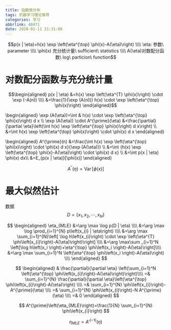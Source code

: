 ```yaml
---
title: 指数族分布
tags: 机器学习理论推导
categories: 学习
abbrlink: 48471
date: 2020-01-11 21:31:08
---
```


$$p(x | \eta)=h(x) \exp \left(\eta^{\top} \phi(x)-A(\eta)\right) \\\\
\eta: 参数\ parameter \\\\
\phi(x) 充分统计量\ sufficient\ statistics \\\\
A(\eta)对数配分函数\ log\ particion\ function$$ 

# 对数配分函数与充分统计量
$$\begin{aligned}
p(x | \eta) &=h(x) \exp \left(\eta^{T} \phi(x)\right) \cdot \exp (-A(n)) \\\\
&=\frac{1}{\exp (A(n))} h(x) \cdot \exp \left(\eta^{\top} \phi(x)\right)
\end{aligned}$$

\begin{aligned}
\exp (A(\eta))=\int & h(x) \cdot \exp \left(\eta^{\top} \phi(x)\right) d x \\\\
\exp (A(\eta)) \cdot A^{\prime}(\eta) &=\frac{\partial}{\partial \eta}\left(\int h(x) \exp \left(\eta^{\top} \phi(x)\right) d x\right) \\\\
&=\int h(x) \exp \left(\eta^{\top} \phi(x)\right) \cdot \phi(x) d x
\end{aligned}

\begin{aligned}
A^{\prime}(n) &=\frac{\int h(x) \exp \left(\eta^{\top} \phi(x)\right) \cdot \phi(x) d x}{\exp (A(\eta))} \\\\
&=\int {h(x) \exp \left(\eta^{\top} \phi(x)-A(\eta)\right) \cdot \phi(x) d x} \\\\
&=\int p(x | \eta) \phi(x) dx\\\\ 
&=E_{p(x | \eta)}[\phi(x)]
\end{aligned}

$$A^{\prime \prime}(\eta)=\operatorname{Var}[\phi(x)]$$

# 最大似然估计
数据$$D=\left\lbrace x_{1}, x_{2}, \cdots, x_{N}\right\rbrace$$

$$
\begin{aligned}
\eta_{MLE} &=\arg \max \log p(D | \eta) \\\\
&=\arg \max \log \prod_{i=1}^{N} p\left(x_{i} | \eta\right) \\\\
&=\arg \max \sum_{i=1}^{N}\left[ \log h\left(x_{i}\right) \cdot \exp \left(\eta^{T} \phi\left(x_{i}\right)-A(\eta)\right)\right] \\\\
&=\arg \max\sum _{i=1}^N  \left[\log h\left(x_i \right)+\eta^{\top} \phi\left(x_i \right)-A(\eta)\right]\\\\
&=\arg \max \sum_{i=1}^N \left(\eta^{\top} \phi\left(x_i \right)-A(\eta)\right) \\\\
\end{aligned}
$$

$$
\begin{aligned}
& \frac{\partial}{\partial \eta} \left(\sum_{i=1}^N \left(\eta^{\top} \phi\left(x_{i}\right)-A(\eta)\right)\right)\\\\
=& \sum_{i=1}^{N} \frac{\partial}{\partial \eta}\left(\eta^{\top} \phi\left(x_{i}\right)-A(\eta)\right) \\\\
=& \sum_{i=1}^{N} \phi\left(x_{i}\right)-A^{\prime}(\eta) \\\\
=& \sum_{i=1}^{N} \phi\left(x_{i}\right)-N A^{\prime}(\eta) \\\\
=& 0
\end{aligned}
$$

$$
A^{\prime}\left(\eta_{MLE}\right)=\frac{1}{N} \sum_{i=1}^{N} \phi\left(x_{i}\right)
$$

$$\eta_{M L E}={A}'^{(-1)} (\eta)$$


